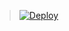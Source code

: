 
> [![Deploy](https://www.herokucdn.com/deploy/button.png)](https://dashboard.heroku.com/new?template=https://github.com/cloudancer/flyway)
